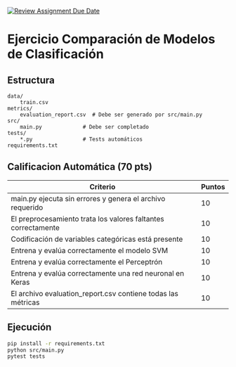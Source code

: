 [![Review Assignment Due Date](https://classroom.github.com/assets/deadline-readme-button-22041afd0340ce965d47ae6ef1cefeee28c7c493a6346c4f15d667ab976d596c.svg)](https://classroom.github.com/a/reHpHMQo)
# Ejercicio Comparación de Modelos de Clasificación

## Estructura

```
data/
    train.csv
metrics/
    evaluation_report.csv  # Debe ser generado por src/main.py
src/
    main.py             # Debe ser completado 
tests/
    *.py                # Tests automáticos
requirements.txt
```

## Calificacion Automática (70 pts)

| Criterio                                                      | Puntos |
|---------------------------------------------------------------|--------|
| main.py ejecuta sin errores y genera el archivo requerido     | 10     |
| El preprocesamiento trata los valores faltantes correctamente | 10     |
| Codificación de variables categóricas está presente           | 10     |
| Entrena y evalúa correctamente el modelo SVM                  | 10     |
| Entrena y evalúa correctamente el Perceptrón                  | 10     |
| Entrena y evalúa correctamente una red neuronal en Keras      | 10     |
| El archivo evaluation_report.csv contiene todas las métricas  | 10     |

## Ejecución

```bash
pip install -r requirements.txt
python src/main.py
pytest tests
```
